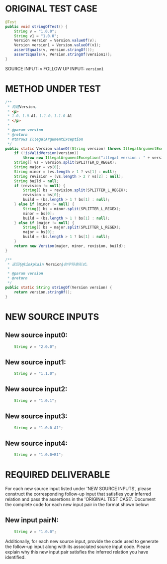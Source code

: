 # ORIGINAL TEST CASE
```java
@Test
public void stringOfTest() {
    String v = "1.0.0";
    String v1 = "1.0.0";
    Version version = Version.valueOf(v);
    Version version1 = Version.valueOf(v1);
    assertEquals(v, version.stringOf());
    assertEquals(v, Version.stringOf(version1));
}

```
SOURCE INPUT: `v`
FOLLOW UP INPUT: `version1`


# METHOD UNDER TEST
```java
/**
 * 构建Version。
 * <p>
 * 1.0、1.0-A1、1.1.0、1.1.0-A1
 * </p>
 *
 * @param version
 * @return
 * @throws IllegalArgumentException
 */
public static Version valueOf(String version) throws IllegalArgumentException {
    if (!isValidVersion(version))
        throw new IllegalArgumentException("illegal version : " + version);
    String[] vs = version.split(SPLITTER_D_REGEX);
    String major = vs[0];
    String minor = (vs.length > 1 ? vs[1] : null);
    String revision = (vs.length > 2 ? vs[2] : null);
    String build = null;
    if (revision != null) {
        String[] bs = revision.split(SPLITTER_L_REGEX);
        revision = bs[0];
        build = (bs.length > 1 ? bs[1] : null);
    } else if (minor != null) {
        String[] bs = minor.split(SPLITTER_L_REGEX);
        minor = bs[0];
        build = (bs.length > 1 ? bs[1] : null);
    } else if (major != null) {
        String[] bs = major.split(SPLITTER_L_REGEX);
        major = bs[0];
        build = (bs.length > 1 ? bs[1] : null);
    }
    return new Version(major, minor, revision, build);
}

/**
 * 返回{@linkplain Version}的字符串形式。
 *
 * @param version
 * @return
 */
public static String stringOf(Version version) {
    return version.stringOf();
}

```


# NEW SOURCE INPUTS
## New source input0:
```java
    String v = "2.0.0";
```

## New source input1:
```java
    String v = "1.1.0";
```

## New source input2:
```java
    String v = "1.0.1";
```

## New source input3:
```java
    String v = "1.0.0-A1";
```

## New source input4:
```java
    String v = "1.0.0+B1";
```



# REQUIRED DELIVERABLE
For each new source input listed under 'NEW SOURCE INPUTS', please construct the corresponding follow-up input that satisfies your inferred relation and pass the assertions in the 'ORIGINAL TEST CASE'. Document the complete code for each new input pair in the format shown below:
## New input pairN:
```java
    String v = "1.0.0";
```

Additionally, for each new source input, provide the code used to generate the follow-up input along with its associated source input code. Please explain why this new input pair satisfies the inferred relation you have identified.
